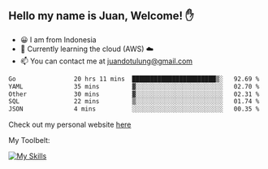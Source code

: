 ## Hello my name is Juan, Welcome! ✋

- 😀 I am from Indonesia
- 📖 Currently learning the cloud (AWS) ☁️
- 📫 You can contact me at juandotulung@gmail.com

<!--START_SECTION:waka-->

```txt
Go                20 hrs 11 mins  ███████████████████████▒░   92.69 %
YAML              35 mins         ▓░░░░░░░░░░░░░░░░░░░░░░░░   02.70 %
Other             30 mins         ▓░░░░░░░░░░░░░░░░░░░░░░░░   02.31 %
SQL               22 mins         ▒░░░░░░░░░░░░░░░░░░░░░░░░   01.74 %
JSON              4 mins          ░░░░░░░░░░░░░░░░░░░░░░░░░   00.35 %
```

<!--END_SECTION:waka-->

Check out my personal website [here](https://juanchristian.com)

My Toolbelt:

[![My Skills](https://skillicons.dev/icons?i=go,js,ts,nodejs,express,react,nextjs,vue,tailwind,vite,html,css,python,php,aws,bash,linux,postgres,mysql,redis,kafka,docker,vercel,netlify,vscode,figma)](https://skillicons.dev)

